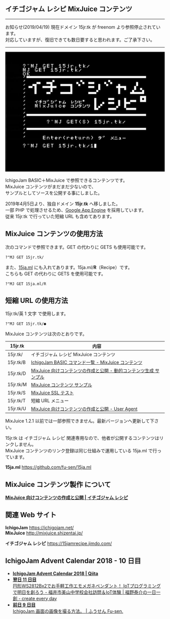## イチゴジャム レシピ MixJuice コンテンツ

___

お知らせ(2019/04/19) 現在ドメイン 15jr.tk が freenom より参照停止されています。\
対応していますが、復旧できても数日要すると思われます。ご了承下さい。

___


![スクリーンショット](screenshot.jpg)

IchigoJam BASIC＋MixJuice で参照できるコンテンツです。\
MixJuice コンテンツがまだまだ少ないので、\
サンプルとしてソースを公開する事にしました。

2019年4月5日より、独自ドメイン **15jr.tk** へ移しました。\
一部 PHP で処理させるため、[Google App Engine](https://cloud.google.com/appengine/docs/whatisgoogleappengine?hl=ja) を採用しています。\
従来 15jr.tk で行っていた短縮 URL も含めてあります。

## MixJuice コンテンツの使用方法

次のコマンドで参照できます。GET の代わりに GETS も使用可能です。

```
?"MJ GET 15jr.tk/
```

また、[15ja.ml](https://github.com/fu-sen/15ja.ml) にも入れてあります。15ja.ml/**R**（Recipe）です。\
こちらも GET の代わりに GETS を使用可能です。

```
?"MJ GET 15ja.ml/R
```

## 短縮 URL の使用方法

15jr.tk/英 1 文字 で使用します。

```
?"MJ GET 15jr.tk/●
```

MixJuice コンテンツは次のとおりです。

|15jr.tk  |内容|
|---------|---|
|15jr.tk/ |イチゴジャム レシピ MixJuice コンテンツ|
|15jr.tk/B|[IchigoJam BASIC コマンド一覧 - MixJuice コンテンツ](https://github.com/fu-sen/IJHELP)|
|15jr.tk/D|[MixJuice 向けコンテンツの作成と公開 - 動的コンテンツ生成 サンプル](http://kidspod.club/program/?id=685)|
|15jr.tk/M|[MixJuice コンテンツ サンプル](https://github.com/fu-sen/mj)|
|15jr.tk/S|[MixJuice SSL テスト](https://github.com/fu-sen/ijmj.ga)|
|15jr.tk/T|短縮 URL メニュー|
|15jr.tk/U|[MixJuice 向けコンテンツの作成と公開 - User Agent](https://15jamrecipe.jimdo.com/mixjuice/%E3%82%B3%E3%83%B3%E3%83%86%E3%83%B3%E3%83%84%E3%81%AE%E4%BD%9C%E6%88%90%E3%81%A8%E5%85%AC%E9%96%8B/#ua)|

MixJuice 1.2.1 以前では一部参照できません。最新バージョンへ更新して下さい。

15jr.tk は イチゴジャム レシピ 関連専用なので、他者が公開するコンテンツはリンクしません。\
MixJuice コンテンツのリンク登録は同じ仕組みで運用している 15ja.ml で行っています。

**15ja.ml** https://github.com/fu-sen/15ja.ml

## MixJuice コンテンツ製作 について

[**MixJuice 向けコンテンツの作成と公開 | イチゴジャム レシピ**](https://15jamrecipe.jimdo.com/mixjuice/%E3%82%B3%E3%83%B3%E3%83%86%E3%83%B3%E3%83%84%E3%81%AE%E4%BD%9C%E6%88%90%E3%81%A8%E5%85%AC%E9%96%8B/)
## 関連 Web サイト

**IchigoJam** https://ichigojam.net/ \
**MixJuice** http://mixjuice.shizentai.jp/

**イチゴジャム レシピ** https://15jamrecipe.jimdo.com/

## IchigoJam Advent Calendar 2018 - 10 日目

- [**IchigoJam Advent Calendar 2018 | Qiita**](https://qiita.com/advent-calendar/2018/ichigojam)
- [**翌日 11 日目**<br />円形WS2812Bx2でお手軽工作エモメガネペンダント！ IoTプログラミングで明日を創ろう - 福井市美山中学校会社訪問＆IoT体験 | 福野泰介の一日一創 - create every day](http://fukuno.jig.jp/2331)
- [**前日 9 日目**<br />IchigoJam 画面の画像を撮る方法。 | ふうせん Fu-sen.](https://balloon.gq/2018/12/ichigojam-%E7%94%BB%E9%9D%A2%E3%81%AE%E7%94%BB%E5%83%8F%E3%82%92%E6%92%AE%E3%82%8B%E6%96%B9%E6%B3%95/)
